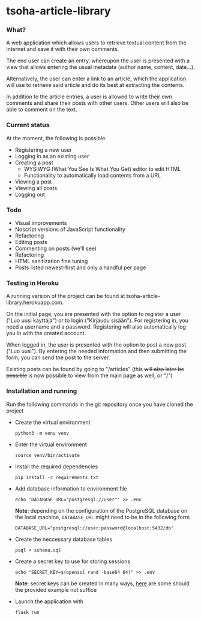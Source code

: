 # tsoha-article-library

### What?

A web application which allows users to retrieve textual content from the internet and save it with their own comments.

  The end user can create an entry, whereupon the user is presented with a view that allows entering the usual metadata (author name, content, date...).

  Alternatively, the user can enter a link to an article, which the application will use to retrieve said article and do its best at extracting the contents.

  In addition to the article entries, a user is allowed to write their own comments and share their posts with other users. Other users will also be able to comment on the text.

### Current status

  At the moment, the following is possible:
  - Registering a new user
  - Logging in as an existing user
  - Creating a post
    - WYSIWYG (What You See Is What You Get) editor to edit HTML
    - Functionality to automatically load contents from a URL
  - Viewing a post
  - Viewing all posts
  - Logging out

### Todo

  - Visual improvements
  - Noscript versions of JavaScript functionality
  - Refactoring
  - Editing posts
  - Commenting on posts (we'll see)
  - Refactoring
  - HTML sanitization fine tuning
  - Posts listed newest-first and only a handful per page

### Testing in Heroku

  A running version of the project can be found at tsoha-article-library.herokuapp.com.

  On the initial page, you are presented with the option to register a user ("Luo uusi käyttäjä") or to login ("Kirjaudu sisään"). For registering in, you need a username and a password. Registering will also automatically log you in with the created account.

  When logged in, the user is presented with the option to post a new post ("Luo uusi"). By entering the needed information and then submitting the form, you can send the post to the server.

  Existing posts can be found by going to "/articles" (this ~~will also later be possible~~ is now possible to view from the main page as well, or "/")

### Installation and running

Run the following commands in the git repository once you have cloned the project

- Create the virtual environment

  `python3 -m venv venv`

- Enter the virtual environment
  
  `source venv/bin/activate`

- Install the required dependencies

  `pip install -r requirements.txt`

- Add database information to environment file

  `echo 'DATABASE_URL="postgresql://user"' >> .env`

  **Note**: depending on the configuration of the PostgreSQL database on the local machine, `DATABASE_URL` might need to be in the following form

  `DATABASE_URL="postgresql://user:password@localhost:5432/db"`

- Create the neccessary database tables

  `psql < schema.sql`

- Create a secret key to use for storing sessions

  `echo "SECRET_KEY=$(openssl rand -base64 64)" >> .env`
  
  **Note**: secret keys can be created in many ways, [here](https://www.tecmint.com/generate-pre-shared-key-in-linux/) are some should the provided example not suffice

- Launch the application with

  `flask run`
